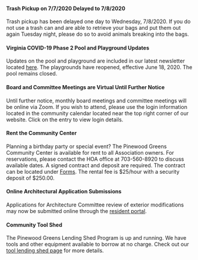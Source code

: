 #### Trash Pickup on 7/7/2020 Delayed to 7/8/2020

Trash pickup has been delayed one day to Wednesday, 7/8/2020. If you do not use a trash can and are able to retrieve your bags and put them out again Tuesday night, please do so to avoid animals breaking into the bags.

#### Virginia COVID-19 Phase 2 Pool and Playground Updates

Updates on the pool and playground are included in our latest newsletter located [here](http://us11.campaign-archive.com/?u=ccb02905102f08c37b4d2ec3e&id=9045a9167a). The playgrounds have reopened, effective June 18, 2020. The pool remains closed. 

#### Board and Committee Meetings are Virtual Until Further Notice

Until further notice, monthly board meetings and committee meetings will be online via Zoom. If you wish to attend, please use the login information located in the community calendar located near the top right corner of our website. Click on the entry to view login details.

#### Rent the Community Center

Planning a birthday party or special event? The Pinewood Greens Community Center is available for rent to all Association owners. For reservations, please contact the HOA office at 703-560-8920 to discuss available dates. A signed contract and deposit are required. The contract can be located under [Forms](forms.html). The rental fee is $25/hour with a security deposit of $250.00.

#### Online Architectural Application Submissions

Applications for Architecture Committee review of exterior modifications may now be submitted online through the [resident portal](http://www.ciranet.com/ResidentPortal).

#### Community Tool Shed

The Pinewood Greens Lending Shed Program is up and running. We have tools and other equipment available to borrow at no charge. Check out our [tool lending shed page](toolshed.html) for more details.
